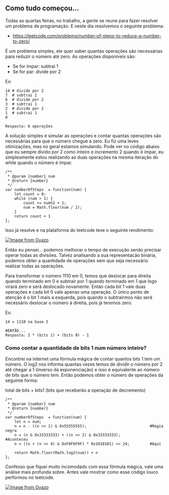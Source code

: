 ## Como tudo começou...

Todas as quartas feiras, no trabalho, a gente se reune para fazer resolver um problema de programação. E neste dia resolvemos o seguinte problema:

- https://leetcode.com/problems/number-of-steps-to-reduce-a-number-to-zero/

É um problema simples, ele quer saber quantas operações são necessárias para reduzir o número até zero. As operações disponíveis são:

- Se for ímpar: subtrai 1
- Se for par: divide por 2

Ex:
```
14 # divide por 2
7  # subtrai 1
6  # divide por 2
3  # subtrai 1
2  # divide por 2
1  # subtrai 1
0

Resposta: 6 operações
```
A solução simples é simular as operações e contar quantas operações são necessárias para que o número chegue a zero. Eu fiz uma leves otimizações, mas no geral estamos simulando. Pode ver no código abaixo que eu sempre divido por 2 como inteiro e incremento 2 quando é ímpar, eu simplesmente estou realizando as duas operações na mesma iteração do while quando o número é ímpar.

```
/**
 * @param {number} num
 * @return {number}
 */
var numberOfSteps  = function(num) {
    let count = 0;
    while (num > 1) {
        count += num%2 + 1;
        num = Math.floor(num / 2);
    }
    return count + 1
};
```

Isso já resolve e na plataforma do leetcode teve o seguinte rendimento:

[![Image from Gyazo](https://i.gyazo.com/ed41f87a45163b8e8434cc07b7024a15.png)](https://gyazo.com/ed41f87a45163b8e8434cc07b7024a15)


Então eu pensei... podemos melhorar o tempo de execução senão precisar operar todas as divisões. Talvez analisando a sua representacão binária, podemos obter a quantidade de operações sem que seja necessário realizar todas as operações.

Para transformar o número 1110 em 0, temos que deslocar para direita quando terminado em 0 e subtrair por 1 quando terminado em 1 que logo virará zero e será deslocado novamente. Então cada bit 1 vale duas operações e cada bit 0 vale apenas uma operação. O único ponto de atenção é o bit 1 mais a esquerda, pois quando o subtrairmos não será necessário deslocar o número à direita, pois já teremos zero.

Ex:
```
14 = 1110 na base 2

#ENTÃO...
Resposta: 2 * (bits 1) + (bits 0) - 1
```

### Como contar a quantidade de bits 1 num número inteiro?

Encontrei na internet uma fórmula mágica de contar quantos bits 1 tem um número. O log2 nos informa quantas vezes temos de dividir o número por 2 até chegar a 1 (inverso da exponenciação) e isso é equivalente ao número de bits que o número tem. Então podemos obter o número de operações da seguinte forma:

total de bits + bits1 (bits que receberão a operação de decremento)

```
/**
 * @param {number} num
 * @return {number}
 */
var numberOfSteps  = function(num) {
    let n = num;
    n = n - ((n >> 1) & 0x55555555);                            #Magia negra
    n = (n & 0x33333333) + ((n >> 2) & 0x33333333);             #Aconteceu
    n = ((n + (n >> 4) & 0xF0F0F0F) * 0x1010101) >> 24;         #Aqui
    
    return Math.floor(Math.log2(num)) + n
};
```

Confesso que fiquei muito incomodado com essa fórmula mágica, vale uma análise mais profunda sobre. Antes vale mostrar como esse código louco performou no leetcode.

[![Image from Gyazo](https://i.gyazo.com/dc904eef0e2f1d596d6b324ba4d0e5ae.png)](https://gyazo.com/dc904eef0e2f1d596d6b324ba4d0e5ae)